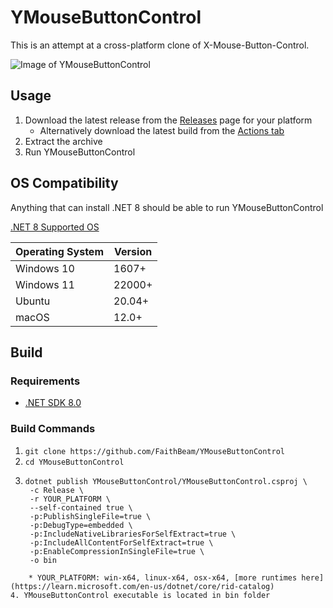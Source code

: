 # YMouseButtonControl

This is an attempt at a cross-platform clone of X-Mouse-Button-Control.

![Image of YMouseButtonControl](https://i.imgur.com/DikLksf.png)

## Usage

1. Download the latest release from the [Releases](https://github.com/FaithBeam/YMouseButtonControl/releases) page for your platform
     * Alternatively download the latest build from the [Actions tab](https://github.com/FaithBeam/YMouseButtonControl/actions)
3. Extract the archive
4. Run YMouseButtonControl

## OS Compatibility

Anything that can install .NET 8 should be able to run YMouseButtonControl

[.NET 8 Supported OS](https://github.com/dotnet/core/blob/main/release-notes/8.0/supported-os.md)

| **Operating System** | **Version** |
|----------------------|-------------|
| Windows 10           | 1607+       |
| Windows 11           | 22000+      |
| Ubuntu               | 20.04+      |
| macOS                | 12.0+       |

## Build

### Requirements

* [.NET SDK 8.0](https://dotnet.microsoft.com/en-us/download/visual-studio-sdks)

### Build Commands

1. `git clone https://github.com/FaithBeam/YMouseButtonControl`
2. `cd YMouseButtonControl`
3. ```
   dotnet publish YMouseButtonControl/YMouseButtonControl.csproj \
    -c Release \
    -r YOUR_PLATFORM \
    --self-contained true \
    -p:PublishSingleFile=true \
    -p:DebugType=embedded \
    -p:IncludeNativeLibrariesForSelfExtract=true \
    -p:IncludeAllContentForSelfExtract=true \
    -p:EnableCompressionInSingleFile=true \
    -o bin
```
    * YOUR_PLATFORM: win-x64, linux-x64, osx-x64, [more runtimes here](https://learn.microsoft.com/en-us/dotnet/core/rid-catalog)
4. YMouseButtonControl executable is located in bin folder
